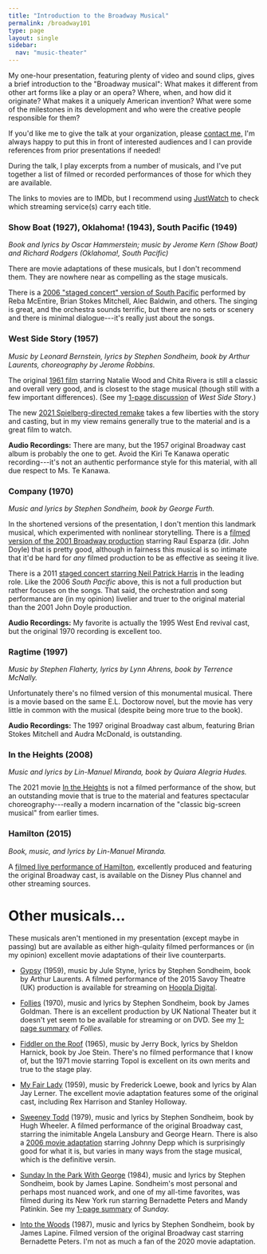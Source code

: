 ```yaml
---
title: "Introduction to the Broadway Musical"
permalink: /broadway101
type: page
layout: single
sidebar:
  nav: "music-theater"
---
```


My one-hour presentation, featuring plenty of video and sound clips, gives a
brief introduction to the "Broadway musical":  What makes it different
from other art forms like a play or an opera?  Where, when, and how
did it originate?  What makes it a uniquely American invention?  What
were some of the milestones in its development and who were the
creative people responsible for them?

If you'd like me to give the talk at your organization, please [contact
me,](mailto:theater@armandofox.com) I'm always happy to put this in
front of interested audiences and I can provide references from prior
presentations if needed!

During the talk, I play excerpts from a number of musicals, and I've 
put together a list of filmed or recorded performances of those for
which they are available.

The links to movies are to IMDb, but I recommend using
[JustWatch](https://justwatch.com) to check which streaming service(s)
carry each title.

### Show Boat (1927), Oklahoma! (1943), South Pacific (1949)

_Book and lyrics by Oscar Hammerstein; music by Jerome Kern (Show Boat)
and Richard Rodgers (Oklahoma!, South Pacific)_

There are movie adaptations of these musicals, but I don't recommend
them.  They are nowhere near as compelling as the stage musicals.

There is a [2006 "staged concert" version of South
Pacific](https://www.imdb.com/title/tt0798459/) performed by 
Reba McEntire, Brian Stokes Mitchell, Alec Baldwin, and others. The
singing is great, and the orchestra sounds terrific, but there are no
sets or scenery and there is minimal dialogue---it's really just about
the songs.

### West Side Story (1957)

_Music by Leonard Bernstein, lyrics by Stephen Sondheim, book by Arthur
Laurents, choreography by Jerome Robbins._

The original [1961 film](https://www.imdb.com/title/tt0055614)
starring Natalie Wood and Chita Rivera is still a classic and
overall very good, and is closest to the stage musical (though still
with a few important differences).  (See my [1-page
discussion](/1p-wss) of _West Side Story_.)

The new [2021 Spielberg-directed remake](https://www.imdb.com/title/tt3581652) takes a few liberties with the story and
casting, but in my view remains generally true to the material and is
a great film to watch.

**Audio Recordings:** There are many, but the 1957 original Broadway cast
album is probably the one to get.  Avoid the Kiri Te Kanawa operatic
recording---it's not an authentic performance style for this material,
with all due respect to Ms. Te Kanawa.

### Company (1970)

_Music and lyrics by Stephen Sondheim, book by George Furth._

In the shortened versions of the presentation, I don't mention this
landmark musical, which experimented with nonlinear storytelling.
There is a [filmed version of the 2001 Broadway production](https://www.imdb.com/title/tt1160997/) starring
Raul Esparza (dir. John Doyle) that is pretty good, although in
fairness this musical is so intimate that it'd be hard for _any_
filmed production to be as effective as seeing it live.

There is a 2011 [staged concert starring Neil Patrick
Harris](https://www.imdb.com/title/tt1942831) in the leading role.
Like the 2006 _South Pacific_ above, this is not a full production but
rather focuses on the songs.  That said, the orchestration and song
performance are (in my opinion) livelier and truer to the original
material than the 2001 John Doyle production.

**Audio Recordings:** My favorite is actually the 1995 West End revival
cast, but the original 1970 recording is excellent too.

### Ragtime (1997)

_Music by Stephen Flaherty, lyrics by Lynn Ahrens, book by Terrence McNally._

Unfortunately there's no filmed version of this monumental musical.
There is a movie based on the same E.L. Doctorow novel, but the movie
has very little in common with the musical (despite being more true to
the book).

**Audio Recordings:** The 1997 original Broadway cast album, featuring Brian
Stokes Mitchell and Audra McDonald, is outstanding.

### In the Heights (2008)

_Music and lyrics by Lin-Manuel Miranda, book by Quiara Alegria Hudes._

The 2021 movie [In the Heights](https://www.imdb.com/title/tt1321510) is not a filmed performance of the
show, but an outstanding movie that is true to the material 
and features spectacular choreography---really a modern incarnation of the
"classic big-screen musical" from earlier times.

### Hamilton (2015)

_Book, music, and lyrics by Lin-Manuel Miranda._

A [filmed live performance of
Hamilton](https://www.imdb.com/title/tt8503618), excellently produced
and featuring the original Broadway cast, is
available on the Disney Plus channel and other streaming sources.

# Other musicals...

These musicals aren't mentioned in my presentation (except maybe in
passing) but are available as either high-qulaity filmed performances
or (in my opinion) excellent movie adaptations of their live
counterparts.

* [Gypsy](https://www.imdb.com/title/tt5375206) (1959), music by Jule
Styne, lyrics by Stephen Sondheim, book by Arthur Laurents.  A filmed
performance of the 2015
Savoy Theatre (UK) production is available for streaming on [Hoopla Digital](https://www.hoopladigital.com/title/11708342).

* [Follies](https://www.imdb.com/title/tt7122350) (1970), music and lyrics by Stephen Sondheim, book by
James Goldman.  There is an excellent production by UK National
Theater but it doesn't yet seem to be available for streaming or on
DVD.
See my [1-page summary](/1p-follies) of _Follies._

* [Fiddler on the Roof](https://www.imdb.com/title/tt0067093) (1965),
music by Jerry Bock, lyrics by Sheldon Harnick, book by Joe Stein.
There's no filmed performance that I know of, but the 1971 movie
starring Topol is excellent on its own merits and true to the stage play.

* [My Fair Lady](https://www.imdb.com/title/tt0058385) (1959), music
by Frederick Loewe, book and lyrics by Alan Jay Lerner.  The excellent
movie adaptation features some of the original cast, including Rex
Harrison and Stanley Holloway.

* [Sweeney Todd](https://www.imdb.com/title/tt0084747) (1979), music and lyrics by Stephen Sondheim, book
by Hugh Wheeler.  A filmed performance of the original Broadway cast,
starring the inimitable Angela Lansbury and George Hearn.  There is
also a [2006 movie adaptation](https://www.imdb.com/title/tt0408236) starring Johnny Depp which is
surprisingly good for what it is, but varies in many ways from the
stage musical, which is the definitive versin.

* [Sunday In the Park With George](https://www.imdb.com/title/tt0092028) (1984), music and lyrics by
Stephen Sondheim, book by James Lapine.  Sondheim's most personal and
perhaps most nuanced work, and one of my all-time favorites, was
filmed during its  New York run starring Bernadette 
Peters and Mandy Patinkin.  See my [1-page summary](/1p-sunday) of _Sunday._

* [Into the Woods]() (1987), music and lyrics by Stephen Sondheim,
book by James Lapine.  Filmed version of the original Broadway cast
starring Bernadette Peters.  I'm not as much a fan
of the 2020 movie adaptation.
